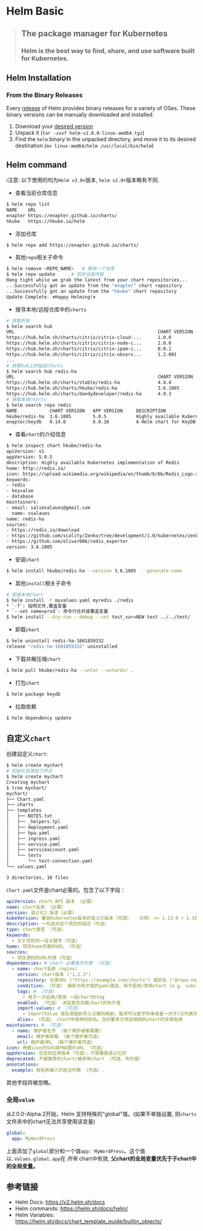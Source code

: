 # Helm Basic

> ## The package manager for Kubernetes
>
> ### Helm is the best way to find, share, and use software built for Kubernetes.

## Helm Installation

### From the Binary Releases

Every [release](https://github.com/helm/helm/releases) of Helm provides binary releases for a variety of OSes. These binary versions can be manually downloaded and installed.

1. Download your [desired version](https://github.com/helm/helm/releases)
2. Unpack it (`tar -zxvf helm-v2.0.0-linux-amd64.tgz`)
3. Find the `helm` binary in the unpacked directory, and move it to its desired destination (`mv linux-amd64/helm /usr/local/bin/helm`)

## Helm command

:information_source:注意: 以下使用的均为`Helm v3.0+`版本, `helm v2.0+`版本略有不同.

- 查看当前仓库信息

```bash
$ helm repo list
NAME    URL
enapter https://enapter.github.io/charts/
hkube   https://hkube.io/helm
```

- 添加仓库

```bash
$ helm repo add https://enapter.github.io/charts/
```

- 其他`repo`相关子命令

```bash
$ helm remove <REPO_NAME> 	# 移除一个仓库
$ helm repo update		# 同步仓库内容
Hang tight while we grab the latest from your chart repositories...
...Successfully got an update from the "enapter" chart repository
...Successfully got an update from the "hkube" chart repository
Update Complete. ⎈Happy Helming!⎈
```

- 搜寻本地/远程仓库中的`charts`

```bash
# 获取所有
$ helm search hub
URL                                                     CHART VERSION           APP VERSION                             DESCRIPTION      
https://hub.helm.sh/charts/citrix/citrix-cloud-...      1.0.0                   1.0.0                                   A Helm chart for deploying all Citrix Cloud Nat...
https://hub.helm.sh/charts/citrix/citrix-node-c...      2.0.0                   2.0.0                                   A Helm chart for Citrix k8s node controller
https://hub.helm.sh/charts/citrix/citrix-ipam-c...      0.0.1                   0.0.1                                   A Helm chart for Citrix IPAM Controller which a...
https://hub.helm.sh/charts/citrix/citrix-observ...      1.2.001                 1.2.001                                 A Helm chart for Citrix Observability Exporter
...
# 获取hub上的指定charts
$ helm search hub redis-ha
URL                                                     CHART VERSION   APP VERSION     DESCRIPTION                                      
https://hub.helm.sh/charts/stable/redis-ha              4.4.4           5.0.6           Highly available Kubernetes implementation of R...
https://hub.helm.sh/charts/hkube/redis-ha               3.6.1005        5.0.5           Highly available Kubernetes implementation of R...
https://hub.helm.sh/charts/dandydeveloper/redis-ha      4.9.3           5.0.6           Highly available Kubernetes implementation of R...
# 获取本地charts
$ helm search repo redis
NAME            CHART VERSION   APP VERSION     DESCRIPTION
hkube/redis-ha  3.6.1005        5.0.5           Highly available Kubernetes implementation of R...
enapter/keydb   0.14.0          6.0.16          A Helm chart for KeyDB multimaster setup
```


- 查看`chart`的介绍信息

```bash
$ helm inspect chart hkube/redis-ha
apiVersion: v1
appVersion: 5.0.5
description: Highly available Kubernetes implementation of Redis
home: http://redis.io/
icon: https://upload.wikimedia.org/wikipedia/en/thumb/6/6b/Redis_Logo.svg/1200px-Redis_Logo.svg.png
keywords:
- redis
- keyvalue
- database
maintainers:
- email: salimsalaues@gmail.com
  name: ssalaues
name: redis-ha
sources:
- https://redis.io/download
- https://github.com/scality/Zenko/tree/development/1.0/kubernetes/zenko/charts/redis-ha
- https://github.com/oliver006/redis_exporter
version: 3.6.1005
```

- 安装`chart`

```bash
$ helm install hkube/redis-ha --version 3.6.1005  --generate-name
```

- 其他`install`相关子命令

```bash
# 安装本地chart
$ helm install -f myvalues.yaml myredis ./redis
* `-f`: 指明文件,覆盖变量
* `--set name=prod`: 命令行合并或覆盖变量
$ helm install --dry-run --debug --set test_var=NEW test ../../test/
```

- 卸载`chart`

```bash
$ helm uninstall redis-ha-1601859332
release "redis-ha-1601859332" uninstalled
```

- 下载并解压缩`chart`

```bash
$ helm pull hkube/redis-ha --untar --untardir .
```

- 打包`chart`

```bash
$ helm package keydb
```

- 拉取依赖

```bash
$ helm dependency update
```



## 自定义`chart`

创建自定义`chart`:

```bash
$ helm create mychart
# 初始化目录如下所示
$ helm create mychart
Creating mychart
$ tree mychart/
mychart/
├── Chart.yaml
├── charts
├── templates
│   ├── NOTES.txt
│   ├── _helpers.tpl
│   ├── deployment.yaml
│   ├── hpa.yaml
│   ├── ingress.yaml
│   ├── service.yaml
│   ├── serviceaccount.yaml
│   └── tests
│       └── test-connection.yaml
└── values.yaml

3 directories, 10 files
```

`Chart.yaml`文件是chart必需的。包含了以下字段：

```yaml
apiVersion: chart API 版本 （必需）
name: chart名称 （必需）
version: 语义化2 版本（必需）
kubeVersion: 兼容Kubernetes版本的语义化版本（可选）	示例: >= 1.13.0 < 1.15.0
description: 一句话对这个项目的描述（可选）
type: chart类型 （可选）
keywords:
  - 关于项目的一组关键字（可选）
home: 项目home页面的URL （可选）
sources:
  - 项目源码的URL列表（可选）
dependencies: # chart 必要条件列表 （可选）
  - name: chart名称 (nginx)
    version: chart版本 ("1.2.3")
    repository: 仓库URL ("https://example.com/charts") 或别名 ("@repo-name")
    condition: （可选） 解析为布尔值的yaml路径，用于启用/禁用chart (e.g. subchart1.enabled )
    tags: # （可选）
      - 用于一次启用/禁用 一组chart的tag
    enabled: （可选） 决定是否加载chart的布尔值
    import-values: # （可选）
      - ImportValue 保存源值到导入父键的映射。每项可以是字符串或者一对子/父列表项
    alias: （可选） chart中使用的别名。当你要多次添加相同的chart时会很有用
maintainers: # （可选）
  - name: 维护者名字 （每个维护者都需要）
    email: 维护者邮箱 （每个维护者可选）
    url: 维护者URL （每个维护者可选）
icon: 用做icon的SVG或PNG图片URL （可选）
appVersion: 包含的应用版本（可选）。不需要是语义化的
deprecated: 不被推荐的chart/被弃用chart （可选，布尔值）
annotations:
  example: 按名称输入的批注列表 （可选）.
```

其他字段将被忽略。

### 全局`value`

从2.0.0-Alpha.2开始，Helm 支持特殊的"global"值。(如果不单独设置, 则`charts`文件夹中的chart无法共享使用该变量)

```yaml
global:
  app: MyWordPress
```

上面添加了`global`部分和一个值`app: MyWordPress`。这个值以`.Values.global.app`在 _所有_ chart中有效, **父chart的全局变量优先于子chart中的全局变量。**



## 参考链接

- Helm Docs: https://v2.helm.sh/docs
- Helm commands: https://helm.sh/docs/helm/
- Helm Variables: https://helm.sh/docs/chart_template_guide/builtin_objects/